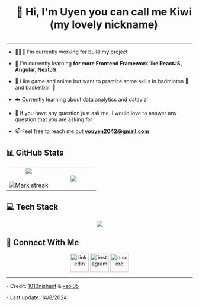 <!--h1 without bottom border-->
<div id="user-content-toc">
  <ul align="center">
    <summary><h1 style="display: inline-block">👋 Hi, I'm Uyen you can call me Kiwi (my lovely nickname)</h1></summary>
  </ul>
</div>
<hr/>


 - 👩🏻‍💻 I'm currently working for build my project<br/>
 
 - 🌱 I’m currently learning **for more Frontend Framework like ReactJS, Angular, NextJS**<br/>

 - 🤖 Like game and anime but want to practice some skills in badminton 🏸 and basketball 🏀<br/>

 - ☁️ Currently learning about data analytics and [dataviz](https://pudding.cool/2018/08/pockets/)!<br/>
 
 - 💭 If you have any question just ask me. I would love to answer any question that you are asking for<br/>

 - 📫 Feel free to reach me out **vouyen2042@gmail.com**


## 📊 GitHub Stats
<!--- stats (start) -->
<table align="center">
<tr border="none">
<td width="50%" align="center">
  
  <img  align="center"  src="https://github-readme-stats.vercel.app/api?username=TRKUyen&theme=radical&show_icons=true&count_private=true" />
  <br></br>
  <img  title="🔥 Get streak stats for your profile at git.io/streak-stats" alt="Mark streak" src="https://github-readme-streak-stats.herokuapp.com/?user=TRKUyen&theme=radical&hide_border=false" /> 
</td>

<td width="50%" align="center">

  <img  align="center"  src="https://github-readme-stats.anuraghazra1.vercel.app/api/top-langs/?username=TRKUyen&theme=radical&hide_border=false&no-bg=true&no-frame=true&langs_count=7"/>
  
  </td>
</tr>
</table>
<!--- stats (end) -->

## 💻 Tech Stack
<!--tech stack icons-->
<p align="center">
  <a href="https://skillicons.dev">
    <img src="https://skillicons.dev/icons?i=git,devto,cs,css,postgres,express,redis,github,html,js,md,nginx,mysql,sqlite,nodejs,postman,py,react,tailwind,ts,vscode,notion,jquery,npm,ps,pr &perline=14" />
  </a>
</p>

## 🤝 Connect With Me
<!--icons and links-->
<p align="center">
<a href="https://www.linkedin.com/in/uy%C3%AAn-kim-b70b18308/" target="blank"><img align="center" src="https://user-images.githubusercontent.com/88904952/234979284-68c11d7f-1acc-4f0c-ac78-044e1037d7b0.png" alt="linkedin" height="50" width="50" /></a>
<a href="https://www.instagram.com/keishun.gt/" target="blank"><img align="center" src="https://user-images.githubusercontent.com/88904952/234981169-2dd1e58f-4b7e-468c-8213-034ba62156c3.png" alt="instagram" height="50" width="50" /></a>
<a href="https://discord.gg/9V7jMn7n" target="blank"><img align="center" src="https://user-images.githubusercontent.com/88904952/234982627-019fd336-6248-453c-9b05-97c13fd1d207.png" alt="discord" height="50" width="50" /></a>
  
</p>
<hr/>

<p>
- Credit: <a href="https://github.com/1010nishant/" target="blank">1010nishant</a> & <a href="https://github.com/xsol05/" target="blank">xsol05</a>
</p> 
- Last update: 14/8/2024

